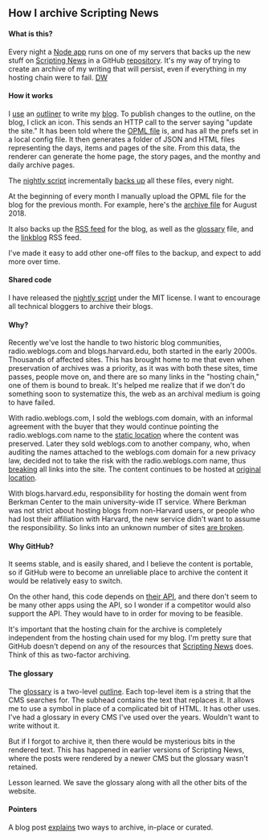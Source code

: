## How I archive Scripting News

#### What is this?

Every night a <a href="https://github.com/scripting/oldSchoolNightly/blob/master/oldschoolnightly.js">Node app</a> runs on one of my servers that backs up the new stuff on <a href="http://scripting.com/">Scripting News</a> in a GitHub <a href="https://github.com/scripting/Scripting-News/tree/master/blog">repository</a>. It's my way of trying to create an archive of my writing that will persist, even if everything in my hosting chain were to fail. <a href="http://scripting.com/">DW</a>

#### How it works

I <a href="http://scripting.com/images/2018/09/02/editingMyBlogInOutliner.png">use</a> an <a href="http://littleoutliner.com/">outliner</a> to write my <a href="http://scripting.com/">blog</a>. To publish changes to the outline, on the blog, I click an icon. This sends an HTTP call to the server saying "update the site." It has been told where the <a href="http://electricserver.scripting.com/users/davewiner/electric/blog.opml">OPML file</a> is, and has all the prefs set in a local config file. It then generates a folder of JSON and HTML files representing the days, items and pages of the site. From this data, the renderer can generate the home page, the story pages, and the monthy and daily archive pages. 

The <a href="https://github.com/scripting/oldSchoolNightly">nightly script</a> incrementally <a href="https://github.com/scripting/Scripting-News/tree/master/blog">backs up</a> all these files, every night.

At the beginning of every month I manually upload the OPML file for the blog for the previous month. For example, here's the <a href="https://github.com/scripting/Scripting-News/blob/master/blog/opml/2018/08.opml">archive file</a> for August 2018.

It also backs up the <a href="https://github.com/scripting/Scripting-News/blob/master/blog/rss.xml">RSS feed</a> for the blog, as well as the <a href="https://github.com/scripting/Scripting-News/blob/master/blog/misc/glossary.opml">glossary</a> file, and the <a href="https://github.com/scripting/Scripting-News/blob/master/blog/misc/linkblog.xml">linkblog</a> RSS feed. 

I've made it easy to add other one-off files to the backup, and expect to add more over time. 

#### Shared code

I have released the <a href="https://github.com/scripting/oldSchoolNightly">nightly script</a> under the MIT license. I want to encourage all technical bloggers to archive their blogs. 

#### Why?

Recently we've lost the handle to two historic blog communities, radio.weblogs.com and blogs.harvard.edu, both started in the early 2000s. Thousands of affected sites. This has brought home to me that even when preservation of archives was a priority, as it was with both these sites, time passes, people move on, and there are so many links in the "hosting chain," one of them is bound to break. It's helped me realize that if we don't do something soon to systematize this, the web as an archival medium is going to have failed. 

With radio.weblogs.com, I sold the weblogs.com domain, with an informal agreement with the buyer that they would continue pointing the radio.weblogs.com name to the <a href="http://radio-weblogs.com/">static location</a> where the content was preserved. Later they sold weblogs.com to another company, who, when auditing the names attached to the weblogs.com domain for a new privacy law, decided not to take the risk with the radio.weblogs.com name, thus <a href="http://scripting.com/2018/05/10/204408.html">breaking</a> all links into the site. The content continues to be hosted at <a href="http://radio-weblogs.com/">original location</a>. 

With blogs.harvard.edu, responsibility for hosting the domain went from Berkman Center to the main university-wide IT service. Where Berkman was not strict about hosting blogs from non-Harvard users, or people who had lost their affiliation with Harvard, the new service didn't want to assume the responsibility. So links into an unknown number of sites <a href="http://scripting.com/2018/08/15/141004.html">are broken</a>.

#### Why GitHub?

It seems stable, and is easily shared, and I believe the content is portable, so if GitHub were to become an unreliable place to archive the content it would be relatively easy to switch.  

On the other hand, this code depends on <a href="https://github.com/scripting/github/blob/master/davegithub.js">their API</a>, and there don't seem to be many other apps using the API, so I wonder if a competitor would also support the API. They would have to in order for moving to be feasible. 

It's important that the hosting chain for the archive is completely independent from the hosting chain used for my blog. I'm pretty sure that GitHub doesn't depend on any of the resources that <a href="http://scripting.com/">Scripting News</a> does. Think of this as two-factor archiving. 

#### The glossary

The <a href="https://github.com/scripting/Scripting-News/blob/master/blog/misc/glossary.opml">glossary</a> is a two-level <a href="http://instantoutliner.com/63">outline</a>. Each top-level item is a string that the CMS searches for. The subhead contains the text that replaces it. It allows me to use a symbol in place of a complicated bit of HTML. It has other uses. I've had a glossary in every CMS I've used over the years. Wouldn't want to write without it. 

But if I forgot to archive it, then there would be mysterious bits in the rendered text. This has happened in earlier versions of Scripting News, where the posts were rendered by a newer CMS but the glossary wasn't retained. 

Lesson learned. We save the glossary along with all the other bits of the website.

#### Pointers

A blog post <a href="http://scripting.com/2018/09/01/161056.html">explains</a> two ways to archive, in-place or curated.

